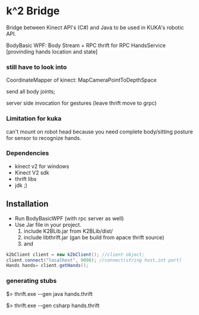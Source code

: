 # k^2 Bridge

Bridge between Kinect API's (C#) and Java to be used in KUKA's robotic API.

BodyBasic WPF: Body Stream + RPC
	thrift for RPC
	HandsService [provinding hands location and state]

### still have to look into

CoordinateMapper of kinect: MapCameraPointToDepthSpace

send all body joints;

server side invocation for gestures (leave thrift move to grpc)

### Limitation for kuka
can't mount on robot head because you need complete body/sitting posture for sensor to recognize hands.

### Dependencies

* kinect v2 for windows
* Kinect V2 sdk
* thrift libs
* jdk ;)



## Installation

* Run BodyBasicWPF (with rpc server as well)
* Use Jar file in your project.
	1. include K2BLib.jar from K2BLib/dist/
	2. include libthrift.jar (gan be build from apace thrift source)
	3. and 
```java
k2bClient client = new k2bClient(); //client object;
client.connect("localhost", 9090); //connect(string host,int port)
Hands hands= client.getHands();
```


### generating stubs

$> thrift.exe --gen java hands.thrift

$> thrift.exe --gen csharp hands.thrift


